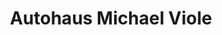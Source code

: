 ---
title: "Autohaus Michael Viole"
url: /goettingen/autohaus-michael-viole/
shop: Autowerkstatt
---